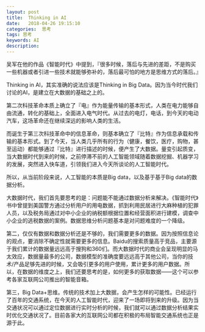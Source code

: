 ```yaml
---
layout: post
title:  Thinking in AI
date:   2018-04-26 19:15:10
categories:  思考
tags: 思考
keywords: AI
description: 
---
```



吴军在他的作品《智能时代》中提到，『很多时候，落后与先进的差距，不是购买一些机器或者引进一些技术就能够弥补的，落后最可怕的地方是思维方式的落后。』

Thinking in AI，其实准确的说法应该是Thinking in Big Data。因为当今时代我们讨论的AI，是建立在大数据的基础之上的。

第二次科技革命本质上确立了『电』作为能量传输的基本形式，人类在电力能够自由流通，转化的基础上，全面进入电气时代。从过去的电灯，电话，到今天的电动汽车，这场革命还在继续深远的影响人类的生活。

而诞生于第三次科技革命中的信息革命，则基本确立了『比特』作为信息承载和传输的基本形式。到了今天，当人类几乎所有的行为（健康，餐饮，医疗，购物，甚至运动）都能够通过『比特』进行描述的时候，便产生了大数据。量变引起质变，当大数据时代到来的时候，之前停滞不前的人工智能领域随着数据挖掘、机器学习的发展，突然进入快车道，引领我们进入今天所谈论的人工智能时代。


所以，从当前阶段来说，人工智能的本质是Big data，以及基于基于Big data的数据分析。

大数据时代，我们首先要思考的是：问题能不能通过数据分析来解决。《智能时代》书中曾提到美国警方通过分析用户的用电数据，抓到利用民居进行大麻种植的犯罪人员，以及税务局通过对中小企业的纳税额根据位置和经营面积进行建模，调查中小企业的逃税数据的案例。数据思维分析问题基本是对问题难度的一个降级。

第二，仅仅有数据和数据分析还是不够的，我们需要更多的数据。因为按照信息论的观点，要消除不确定性就需要更多的信息。Baidu的搜索质量高于竞品，主要源于我们累计的数据量远远高于搜狗和360们。而大数据时代的商业会呈现明显的马太效应，数据量最多的公司，数据模型的准确度要远远高于其他公司，当你的技术/产品足够先进的时候，又会吸引更多的用户使用，累计更多的用户数据。所以，在数据的维度之上，我们还要思考的是，如何更多的获取数据——这个可以参考各家互联网公司推出的智能音箱。

第三，Big Data+思维。传统的技术加上大数据，会产生怎样的可能性。已经运行了百年的交通系统，在今天的人工智能时代，迎来了一场即将到来的升级。因为当交通状况可以通过定位数据进行实时分析的时候，我们就可以通过数据分析结果实时优化交通状况了。目前各家大的互联网公司都在积极的布局智能交通系统也正是源于此。
